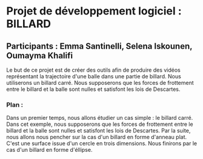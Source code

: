 # Projet de développement logiciel : BILLARD

## Participants : Emma Santinelli, Selena Iskounen, Oumayma Khalifi

Le but de ce projet est de créer des outils afin de produire des vidéos représentant la trajectoire d'une balle dans une partie de billard.
Nous utiliserons un billard carré. Nous supposerons que les forces de frottement entre le billard et la balle sont nulles et satisfont les lois de Descartes. 

### Plan :
Dans un premier temps, nous allons étudier un cas simple : le billard carré. 
Dans cet exemple, nous supposerons que les forces de frottement entre le billard et la balle sont nulles et satisfont les lois de Descartes. 
Par la suite, nous allons nous pencher sur la cas d'un billard en forme d'anneau plat. C'est une surface issue d'un cercle en trois dimensions. 
Nous finirons par le cas d'un billard en forme d'éllipse. 
